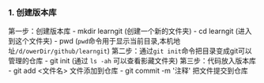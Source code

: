 ### 1. 创建版本库
第一步：创建版本库
    - mkdir learngit  (创建一个新的文件夹)
    - cd learngit (进入到这个文件夹)
    - pwd (`pwd`命令用于显示当前目录,本机地址`/d/owerDir/github/learngit`)
第二步：通过`git init`命令把目录变成git可以管理的仓库
    - git init
    (通过 `ls -ah` 可以查看影藏文件夹)
第三步：代码放入版本库
    - git add <文件名>  文件添加到仓库 
    - git commit -m '注释'  把文件提交到仓库